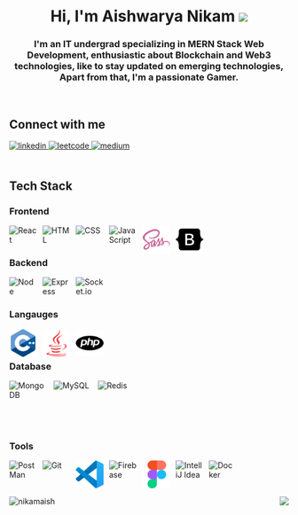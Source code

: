 
<h1 align="center">  Hi, I'm Aishwarya Nikam <img src="https://media.giphy.com/media/hvRJCLFzcasrR4ia7z/giphy.gif" width="35"> 	 </h1>
<!-- <h3 align="center">I'm Full Stack Developer 👩🏻‍💻 , Gamer 🎮 , Technophile 💻</h3> -->

<h3 align="center"> I'm an IT undergrad specializing in MERN Stack Web Development, enthusiastic about Blockchain and Web3 technologies, like to stay updated on emerging technologies, Apart from that, I'm a passionate Gamer. </h3>
<br/>  





## Connect with me  

<div align="left">
<!-- <a href="mailto:aishnikam31@gmail.com" target="_blank">
  <img src="https://img.shields.io/badge/gmail-c14438?style=for-the-badge&logo=gmail&logoColor=white" alt="Gmail" style="margin-bottom: 5px;" />

</a>
<a href="https://github.com/nikamaish" target="_blank">
 <img src=https://img.shields.io/badge/github-%2324292e.svg?&style=for-the-badge&logo=github&logoColor=white alt=github style="margin-bottom: 5px;" /> 
</a> -->

 <a href="https://linkedin.com/in/𝐀𝐢𝐬𝐡𝐰𝐚𝐫𝐲𝐚-𝐍𝐢𝐤𝐚𝐦-8175221b5/" target="_blank">
<img src=https://img.shields.io/badge/linkedin-%231E77B5.svg?&style=for-the-badge&logo=linkedin&logoColor=white alt=linkedin style="margin-bottom: 5px;" />
</a>

<a href="https://leetcode.com/aishnikam31" target="_blank">
<img src=https://img.shields.io/badge/leetcode-%23000000.svg?&style=for-the-badge&logo=leetcode&logoColor=white alt=leetcode style="margin-bottom: 5px;" />
</a>  

<a href="https://medium.com/@aishTechie" target="_blank">
  <img src="https://img.shields.io/badge/medium-%23000000.svg?&style=for-the-badge&logo=medium&logoColor=white" alt="medium" style="margin-bottom: 5px;" /> 
</a>

</div>  
<br/>  


## Tech Stack 
### Frontend
<img align="left" alt="React" width="50px" style="padding-right:10px;" src="https://cdn.jsdelivr.net/gh/devicons/devicon/icons/react/react-original.svg" />
<img align="left" alt="HTML" width="50px" style="padding-right:10px;" src="https://cdn.jsdelivr.net/gh/devicons/devicon/icons/html5/html5-plain.svg" />
<img align="left" alt="CSS" width="50px" style="padding-right:10px;" src="https://cdn.jsdelivr.net/gh/devicons/devicon/icons/css3/css3-plain.svg" />
<img align="left" alt="JavaScript" width="50px" style="padding-right:10px;" src="https://cdn.jsdelivr.net/gh/devicons/devicon/icons/javascript/javascript-plain.svg" />
<img align="left" alt="sass" width="50px" style="padding-right:10px;" src="https://raw.githubusercontent.com/devicons/devicon/master/icons/sass/sass-original.svg"/>
<img align="left" alt="Bootstrap" width="50px" style="padding-right:10px;" src="https://github.com/devicons/devicon/blob/v2.15.1/icons/bootstrap/bootstrap-plain.svg" />
<br/>
<br/>

### Backend

<img align="left" alt="Node" width="50px" style="padding-right:10px;" src="https://cdn.simpleicons.org/nodedotjs/339933" />
<img align="left" alt="Express" width="50px" style="padding-right:10px;" src="https://cdn.jsdelivr.net/gh/devicons/devicon/icons/express/express-original.svg" />
<img align="left" alt="Socket.io" width="50px" style="padding-right:10px;" src="https://cdn.jsdelivr.net/gh/devicons/devicon/icons/socketio/socketio-original.svg" />

<br/>
<br/>


### Langauges
<img align="left" alt="c++" width="50px" style="padding-right:10px;" src="https://raw.githubusercontent.com/devicons/devicon/master/icons/cplusplus/cplusplus-original.svg"/>
<img align="left" alt="java" width="50px" style="padding-right:10px;" src="https://github.com/devicons/devicon/blob/v2.15.1/icons/java/java-plain.svg" />
<img align="left" alt="php" width="50px" style="padding-right:10px;" src="https://github.com/devicons/devicon/blob/v2.15.1/icons/php/php-plain.svg" />
<br/>
<br/>

### Database
<img align="left" alt="MongoDB" width="70px" style="padding-right:10px;" src="https://cdn.jsdelivr.net/gh/devicons/devicon/icons/mongodb/mongodb-original.svg" />
<img align="left" alt="MySQL" width="70px" style="padding-right:10px;" src="https://cdn.jsdelivr.net/gh/devicons/devicon/icons/mysql/mysql-original-wordmark.svg" />
<img align="left" alt="Redis" width="70px" style="padding-right:10px;" src="https://cdn.jsdelivr.net/gh/devicons/devicon/icons/redis/redis-original-wordmark.svg" /><br />

<br/>
<br/>

<!-- ### Library
<img align="left" alt="NPM" width="50px" style="padding-right:10px;" src="https://cdn.jsdelivr.net/gh/devicons/devicon/icons/npm/npm-original-wordmark.svg" />
-->
<br/>
<br/>

<!--### Visualization
<a href="https://www.chartjs.org" target="_blank" rel="noreferrer"> <img src="https://www.chartjs.org/media/logo-title.svg" alt="chartjs" width="70px" style="padding-right:10px;"/> </a>
<br/>
<br/>
-->

### Tools
<img align="left" alt="PostMan" width="50px" style="padding-right:10px;"  src="https://www.vectorlogo.zone/logos/getpostman/getpostman-icon.svg" alt="postman"/>
<img align="left" alt="Git" width="50px" style="padding-right:10px;" src="https://cdn.jsdelivr.net/gh/devicons/devicon/icons/git/git-original.svg" />
<img align="left" alt="VS Code" width="50px" style="padding-right:10px;" src="https://github.com/devicons/devicon/blob/v2.15.1/icons/vscode/vscode-original.svg" />
<img align="left" alt="Firebase" width="50px" style="padding-right:10px;" src="https://cdn.jsdelivr.net/gh/devicons/devicon/icons/firebase/firebase-plain-wordmark.svg" />
<img align="left" alt="Figma" width="50px" style="padding-right:10px;" src="https://github.com/devicons/devicon/blob/v2.15.1/icons/figma/figma-original.svg" />
<img align="left" alt="IntelliJ Idea" width="50px" style="padding-right:10px;" src="https://skillicons.dev/icons?i=idea" />
<img align="left" alt="Docker" width="50px" style="padding-right:10px;" src="https://cdn.simpleicons.org/docker/2496ED" />



<br/>
<br/>
<br/>



<div style="display: flex; justify-content: space-between; margin-bottom: 10px; flex-wrap: wrap; gap: 10px;">

  <div>
    <p><img align="left" src="https://github-readme-stats.vercel.app/api/top-langs?username=nikamaish&show_icons=true&locale=en&layout=compact&theme=dark" alt="nikamaish" /></p>
  </div>

  <div>
  <p align="left"><img src="https://github-readme-streak-stats.herokuapp.com?user=nikamaish&theme=dark" /></p>

  </div>

</div>



